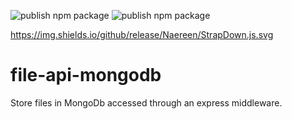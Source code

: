 ![publish npm package](https://github.com/vladi03/file-api-mongodb/workflows/publish%20npm%20package/badge.svg)
![publish npm package](https://github.com/vladi03/file-api-mongodb/workflows//badge.svg)


https://img.shields.io/github/release/Naereen/StrapDown.js.svg

# file-api-mongodb
Store files in MongoDb accessed through an express middleware.


